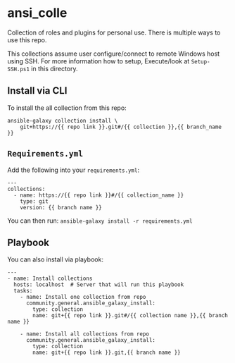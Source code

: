# ansi_colle
Collection of roles and plugins for personal use.
There is multiple ways to use this repo.

This collections assume user configure/connect to remote Windows host using SSH.
For more information how to setup, Execute/look at `Setup-SSH.ps1` in this directory.

## Install via CLI
To install the all collection from this repo:
```
ansible-galaxy collection install \
    git+https://{{ repo link }}.git#/{{ collection }},{{ branch_name }}
```

## `Requirements.yml`
Add the following into your `requirements.yml`:
```
---
collections:
  - name: https://{{ repo link }}#/{{ collection_name }}
    type: git
    version: {{ branch name }}
```

You can then run: `ansible-galaxy install -r requirements.yml`

## Playbook
You can also install via playbook:
```
---
- name: Install collections
  hosts: localhost  # Server that will run this playbook
  tasks:
    - name: Install one collection from repo
      community.general.ansible_galaxy_install:
        type: collection
        name: git+{{ repo link }}.git#/{{ collection name }},{{ branch name }}

    - name: Install all collections from repo
      community.general.ansible_galaxy_install:
        type: collection
        name: git+{{ repo link }}.git,{{ branch name }}
```
